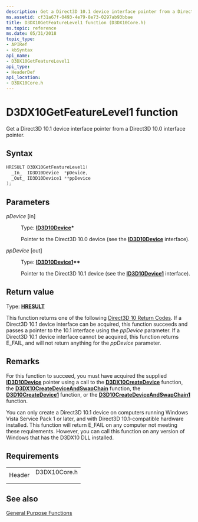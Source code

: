 ```yaml
---
description: Get a Direct3D 10.1 device interface pointer from a Direct3D 10.0 interface pointer.
ms.assetid: cf31a67f-0493-4e79-8e73-0297ab93bbae
title: D3DX10GetFeatureLevel1 function (D3DX10Core.h)
ms.topic: reference
ms.date: 05/31/2018
topic_type: 
- APIRef
- kbSyntax
api_name: 
- D3DX10GetFeatureLevel1
api_type: 
- HeaderDef
api_location: 
- D3DX10Core.h
---
```


# D3DX10GetFeatureLevel1 function

Get a Direct3D 10.1 device interface pointer from a Direct3D 10.0 interface pointer.

## Syntax


```C++
HRESULT D3DX10GetFeatureLevel1(
  _In_  ID3D10Device  *pDevice,
  _Out_ ID3D10Device1 **ppDevice
);
```



## Parameters

<dl> <dt>

*pDevice* \[in\]
</dt> <dd>

Type: **[**ID3D10Device**](/windows/desktop/api/D3D10/nn-d3d10-id3d10device)\***

Pointer to the Direct3D 10.0 device (see the [**ID3D10Device**](/windows/desktop/api/D3D10/nn-d3d10-id3d10device) interface).

</dd> <dt>

*ppDevice* \[out\]
</dt> <dd>

Type: **[**ID3D10Device1**](/windows/desktop/api/D3D10_1/nn-d3d10_1-id3d10device1)\*\***

Pointer to the Direct3D 10.1 device (see the [**ID3D10Device1**](/windows/desktop/api/D3D10_1/nn-d3d10_1-id3d10device1) interface).

</dd> </dl>

## Return value

Type: **[**HRESULT**](https://msdn.microsoft.com/library/Bb401631(v=MSDN.10).aspx)**

This function returns one of the following [Direct3D 10 Return Codes](d3d10-graphics-reference-returnvalues.md). If a Direct3D 10.1 device interface can be acquired, this function succeeds and passes a pointer to the 10.1 interface using the *ppDevice* parameter. If a Direct3D 10.1 device interface cannot be acquired, this function returns E\_FAIL, and will not return anything for the *ppDevice* parameter.

## Remarks

For this function to succeed, you must have acquired the supplied [**ID3D10Device**](/windows/desktop/api/D3D10/nn-d3d10-id3d10device) pointer using a call to the [**D3DX10CreateDevice**](d3dx10createdevice.md) function, the [**D3DX10CreateDeviceAndSwapChain**](d3dx10createdeviceandswapchain.md) function, the [**D3D10CreateDevice1**](/windows/desktop/api/D3D10_1/nf-d3d10_1-d3d10createdevice1) function, or the [**D3D10CreateDeviceAndSwapChain1**](/windows/desktop/api/D3D10_1/nf-d3d10_1-d3d10createdeviceandswapchain1) function.

You can only create a Direct3D 10.1 device on computers running Windows Vista Service Pack 1 or later, and with Direct3D 10.1-compatible hardware installed. This function will return E\_FAIL on any computer not meeting these requirements. However, you can call this function on any version of Windows that has the D3DX10 DLL installed.

## Requirements



|                   |                                                                                         |
|-------------------|-----------------------------------------------------------------------------------------|
| Header<br/> | <dl> <dt>D3DX10Core.h</dt> </dl> |



## See also

<dl> <dt>

[General Purpose Functions](d3d10-graphics-reference-d3dx10-functions-general-purpose.md)
</dt> </dl>

 

 




